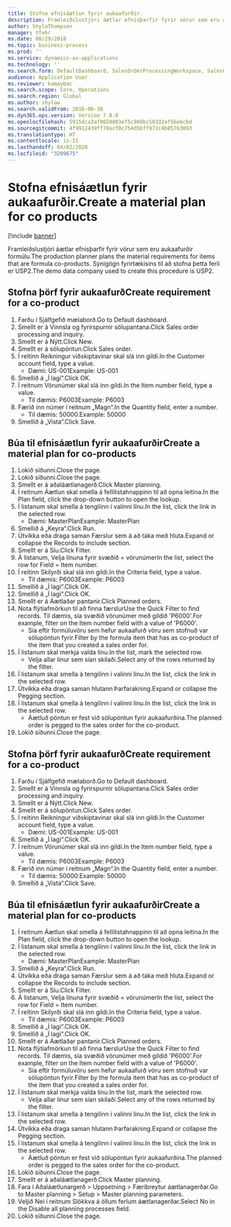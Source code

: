 ```yaml
---
title: Stofna efnisáætlun fyrir aukaafurðir.
description: Framleiðslustjóri áætlar efnisþarfir fyrir vörur sem eru aukaafurðir formúlu.
author: ShylaThompson
manager: tfehr
ms.date: 08/29/2018
ms.topic: business-process
ms.prod: ''
ms.service: dynamics-ax-applications
ms.technology: ''
ms.search.form: DefaultDashboard, SalesOrderProcessingWorkspace, SalesCreateOrder, SalesTable, ReqCreatePlanWorkspace, ReqTransPlanCard, SysQueryForm, ReqTransPo
audience: Application User
ms.reviewer: kamaybac
ms.search.scope: Core, Operations
ms.search.region: Global
ms.author: shylaw
ms.search.validFrom: 2016-06-30
ms.dyn365.ops.version: Version 7.0.0
ms.openlocfilehash: 5915dca3af0650883ef5c90dbc50332af5be6cbd
ms.sourcegitcommit: 4f9912439ff78acf0c754d5bff972c4b85763093
ms.translationtype: HT
ms.contentlocale: is-IS
ms.lasthandoff: 04/02/2020
ms.locfileid: "3209675"
---
```

# <a name="create-a-material-plan-for-co-products"></a><span data-ttu-id="b6da4-103">Stofna efnisáætlun fyrir aukaafurðir.</span><span class="sxs-lookup"><span data-stu-id="b6da4-103">Create a material plan for co products</span></span>

[!include [banner](../../includes/banner.md)]

<span data-ttu-id="b6da4-104">Framleiðslustjóri áætlar efnisþarfir fyrir vörur sem eru aukaafurðir formúlu.</span><span class="sxs-lookup"><span data-stu-id="b6da4-104">The production planner plans the material requirements for items that are formula co-products.</span></span> <span data-ttu-id="b6da4-105">Sýnigögn fyrirtækisins til að stofna þetta ferli er USP2.</span><span class="sxs-lookup"><span data-stu-id="b6da4-105">The demo data company used to create this procedure is USP2.</span></span>


## <a name="create-requirement-for-a-co-product"></a><span data-ttu-id="b6da4-106">Stofna þörf fyrir aukaafurð</span><span class="sxs-lookup"><span data-stu-id="b6da4-106">Create requirement for a co-product</span></span>
1. <span data-ttu-id="b6da4-107">Farðu í Sjálfgefið mælaborð.</span><span class="sxs-lookup"><span data-stu-id="b6da4-107">Go to Default dashboard.</span></span>
2. <span data-ttu-id="b6da4-108">Smellt er á Vinnsla og fyrirspurnir sölupantana.</span><span class="sxs-lookup"><span data-stu-id="b6da4-108">Click Sales order processing and inquiry.</span></span>
3. <span data-ttu-id="b6da4-109">Smellt er á Nýtt.</span><span class="sxs-lookup"><span data-stu-id="b6da4-109">Click New.</span></span>
4. <span data-ttu-id="b6da4-110">Smellt er á sölupöntun.</span><span class="sxs-lookup"><span data-stu-id="b6da4-110">Click Sales order.</span></span>
5. <span data-ttu-id="b6da4-111">Í reitinn Reikningur viðskiptavinar skal slá inn gildi.</span><span class="sxs-lookup"><span data-stu-id="b6da4-111">In the Customer account field, type a value.</span></span>
    * <span data-ttu-id="b6da4-112">Dæmi: US-001</span><span class="sxs-lookup"><span data-stu-id="b6da4-112">Example: US-001</span></span>  
6. <span data-ttu-id="b6da4-113">Smellið á „Í lagi“.</span><span class="sxs-lookup"><span data-stu-id="b6da4-113">Click OK.</span></span>
7. <span data-ttu-id="b6da4-114">Í reitnum Vörunúmer skal slá inn gildi.</span><span class="sxs-lookup"><span data-stu-id="b6da4-114">In the Item number field, type a value.</span></span>
    * <span data-ttu-id="b6da4-115">Til dæmis: P6003</span><span class="sxs-lookup"><span data-stu-id="b6da4-115">Example: P6003</span></span>  
8. <span data-ttu-id="b6da4-116">Færið inn númer í reitnum „Magn“.</span><span class="sxs-lookup"><span data-stu-id="b6da4-116">In the Quantity field, enter a number.</span></span>
    * <span data-ttu-id="b6da4-117">Til dæmis: 50000.</span><span class="sxs-lookup"><span data-stu-id="b6da4-117">Example: 50000</span></span>  
9. <span data-ttu-id="b6da4-118">Smellið á „Vista“.</span><span class="sxs-lookup"><span data-stu-id="b6da4-118">Click Save.</span></span>

## <a name="create-a-material-plan-for-co-products"></a><span data-ttu-id="b6da4-119">Búa til efnisáætlun fyrir aukaafurðir</span><span class="sxs-lookup"><span data-stu-id="b6da4-119">Create a material plan for co-products</span></span>
1. <span data-ttu-id="b6da4-120">Lokið síðunni.</span><span class="sxs-lookup"><span data-stu-id="b6da4-120">Close the page.</span></span>
2. <span data-ttu-id="b6da4-121">Lokið síðunni.</span><span class="sxs-lookup"><span data-stu-id="b6da4-121">Close the page.</span></span>
3. <span data-ttu-id="b6da4-122">Smellt er á aðaláætlanagerð.</span><span class="sxs-lookup"><span data-stu-id="b6da4-122">Click Master planning.</span></span>
4. <span data-ttu-id="b6da4-123">Í reitnum Áætlun skal smella á fellilistahnappinn til að opna leitina.</span><span class="sxs-lookup"><span data-stu-id="b6da4-123">In the Plan field, click the drop-down button to open the lookup.</span></span>
5. <span data-ttu-id="b6da4-124">Í listanum skal smella á tengilinn í valinni línu.</span><span class="sxs-lookup"><span data-stu-id="b6da4-124">In the list, click the link in the selected row.</span></span>
    * <span data-ttu-id="b6da4-125">Dæmi: MasterPlan</span><span class="sxs-lookup"><span data-stu-id="b6da4-125">Example: MasterPlan</span></span>  
6. <span data-ttu-id="b6da4-126">Smellið á „Keyra“.</span><span class="sxs-lookup"><span data-stu-id="b6da4-126">Click Run.</span></span>
7. <span data-ttu-id="b6da4-127">Útvíkka eða draga saman Færslur sem á að taka með hluta.</span><span class="sxs-lookup"><span data-stu-id="b6da4-127">Expand or collapse the Records to include section.</span></span>
8. <span data-ttu-id="b6da4-128">Smellt er á Síu.</span><span class="sxs-lookup"><span data-stu-id="b6da4-128">Click Filter.</span></span>
9. <span data-ttu-id="b6da4-129">Á listanum, Velja línuna fyrir svæðið = vörunúmer</span><span class="sxs-lookup"><span data-stu-id="b6da4-129">In the list, select the row for Field = Item number.</span></span>
10. <span data-ttu-id="b6da4-130">Í reitinn Skilyrði skal slá inn gildi.</span><span class="sxs-lookup"><span data-stu-id="b6da4-130">In the Criteria field, type a value.</span></span>
    * <span data-ttu-id="b6da4-131">Til dæmis: P6003</span><span class="sxs-lookup"><span data-stu-id="b6da4-131">Example: P6003</span></span>  
11. <span data-ttu-id="b6da4-132">Smellið á „Í lagi“.</span><span class="sxs-lookup"><span data-stu-id="b6da4-132">Click OK.</span></span>
12. <span data-ttu-id="b6da4-133">Smellið á „Í lagi“.</span><span class="sxs-lookup"><span data-stu-id="b6da4-133">Click OK.</span></span>
13. <span data-ttu-id="b6da4-134">Smellt er á Áætlaðar pantanir.</span><span class="sxs-lookup"><span data-stu-id="b6da4-134">Click Planned orders.</span></span>
14. <span data-ttu-id="b6da4-135">Nota flýtiafmörkun til að finna færslur</span><span class="sxs-lookup"><span data-stu-id="b6da4-135">Use the Quick Filter to find records.</span></span> <span data-ttu-id="b6da4-136">Til dæmis, sía svæðið vörunúmer með gildið 'P6000'.</span><span class="sxs-lookup"><span data-stu-id="b6da4-136">For example, filter on the Item number field with a value of 'P6000'.</span></span>
    * <span data-ttu-id="b6da4-137">Sía eftir formúluvöru sem hefur aukaafurð vöru sem stofnuð var sölupöntun fyrir.</span><span class="sxs-lookup"><span data-stu-id="b6da4-137">Filter by the formula item that has as co-product of the item that you created a sales order for.</span></span>  
15. <span data-ttu-id="b6da4-138">Í listanum skal merkja valda línu.</span><span class="sxs-lookup"><span data-stu-id="b6da4-138">In the list, mark the selected row.</span></span>
    * <span data-ttu-id="b6da4-139">Velja allar línur sem sían skilaði.</span><span class="sxs-lookup"><span data-stu-id="b6da4-139">Select any of the rows returned by the filter.</span></span>  
16. <span data-ttu-id="b6da4-140">Í listanum skal smella á tengilinn í valinni línu.</span><span class="sxs-lookup"><span data-stu-id="b6da4-140">In the list, click the link in the selected row.</span></span>
17. <span data-ttu-id="b6da4-141">Útvíkka eða draga saman hlutann Þarfarakning.</span><span class="sxs-lookup"><span data-stu-id="b6da4-141">Expand or collapse the Pegging section.</span></span>
18. <span data-ttu-id="b6da4-142">Í listanum skal smella á tengilinn í valinni línu.</span><span class="sxs-lookup"><span data-stu-id="b6da4-142">In the list, click the link in the selected row.</span></span>
    * <span data-ttu-id="b6da4-143">Áætluð pöntun er fest við sölupöntun fyrir aukaafurðina.</span><span class="sxs-lookup"><span data-stu-id="b6da4-143">The planned order is pegged to the sales order for the co-product.</span></span>  
19. <span data-ttu-id="b6da4-144">Lokið síðunni.</span><span class="sxs-lookup"><span data-stu-id="b6da4-144">Close the page.</span></span>

## <a name="create-requirement-for-a-co-product"></a><span data-ttu-id="b6da4-145">Stofna þörf fyrir aukaafurð</span><span class="sxs-lookup"><span data-stu-id="b6da4-145">Create requirement for a co-product</span></span>
1. <span data-ttu-id="b6da4-146">Farðu í Sjálfgefið mælaborð.</span><span class="sxs-lookup"><span data-stu-id="b6da4-146">Go to Default dashboard.</span></span>
2. <span data-ttu-id="b6da4-147">Smellt er á Vinnsla og fyrirspurnir sölupantana.</span><span class="sxs-lookup"><span data-stu-id="b6da4-147">Click Sales order processing and inquiry.</span></span>
3. <span data-ttu-id="b6da4-148">Smellt er á Nýtt.</span><span class="sxs-lookup"><span data-stu-id="b6da4-148">Click New.</span></span>
4. <span data-ttu-id="b6da4-149">Smellt er á sölupöntun.</span><span class="sxs-lookup"><span data-stu-id="b6da4-149">Click Sales order.</span></span>
5. <span data-ttu-id="b6da4-150">Í reitinn Reikningur viðskiptavinar skal slá inn gildi.</span><span class="sxs-lookup"><span data-stu-id="b6da4-150">In the Customer account field, type a value.</span></span>
    * <span data-ttu-id="b6da4-151">Dæmi: US-001</span><span class="sxs-lookup"><span data-stu-id="b6da4-151">Example: US-001</span></span>  
6. <span data-ttu-id="b6da4-152">Smellið á „Í lagi“.</span><span class="sxs-lookup"><span data-stu-id="b6da4-152">Click OK.</span></span>
7. <span data-ttu-id="b6da4-153">Í reitnum Vörunúmer skal slá inn gildi.</span><span class="sxs-lookup"><span data-stu-id="b6da4-153">In the Item number field, type a value.</span></span>
    * <span data-ttu-id="b6da4-154">Til dæmis: P6003</span><span class="sxs-lookup"><span data-stu-id="b6da4-154">Example: P6003</span></span>  
8. <span data-ttu-id="b6da4-155">Færið inn númer í reitnum „Magn“.</span><span class="sxs-lookup"><span data-stu-id="b6da4-155">In the Quantity field, enter a number.</span></span>
    * <span data-ttu-id="b6da4-156">Til dæmis: 50000.</span><span class="sxs-lookup"><span data-stu-id="b6da4-156">Example: 50000</span></span>  
9. <span data-ttu-id="b6da4-157">Smellið á „Vista“.</span><span class="sxs-lookup"><span data-stu-id="b6da4-157">Click Save.</span></span>

## <a name="create-a-material-plan-for-co-products"></a><span data-ttu-id="b6da4-158">Búa til efnisáætlun fyrir aukaafurðir</span><span class="sxs-lookup"><span data-stu-id="b6da4-158">Create a material plan for co-products</span></span>
1. <span data-ttu-id="b6da4-159">Í reitnum Áætlun skal smella á fellilistahnappinn til að opna leitina.</span><span class="sxs-lookup"><span data-stu-id="b6da4-159">In the Plan field, click the drop-down button to open the lookup.</span></span>
2. <span data-ttu-id="b6da4-160">Í listanum skal smella á tengilinn í valinni línu.</span><span class="sxs-lookup"><span data-stu-id="b6da4-160">In the list, click the link in the selected row.</span></span>
    * <span data-ttu-id="b6da4-161">Dæmi: MasterPlan</span><span class="sxs-lookup"><span data-stu-id="b6da4-161">Example: MasterPlan</span></span>  
3. <span data-ttu-id="b6da4-162">Smellið á „Keyra“.</span><span class="sxs-lookup"><span data-stu-id="b6da4-162">Click Run.</span></span>
4. <span data-ttu-id="b6da4-163">Útvíkka eða draga saman Færslur sem á að taka með hluta.</span><span class="sxs-lookup"><span data-stu-id="b6da4-163">Expand or collapse the Records to include section.</span></span>
5. <span data-ttu-id="b6da4-164">Smellt er á Síu.</span><span class="sxs-lookup"><span data-stu-id="b6da4-164">Click Filter.</span></span>
6. <span data-ttu-id="b6da4-165">Á listanum, Velja línuna fyrir svæðið = vörunúmer</span><span class="sxs-lookup"><span data-stu-id="b6da4-165">In the list, select the row for Field = Item number.</span></span>
7. <span data-ttu-id="b6da4-166">Í reitinn Skilyrði skal slá inn gildi.</span><span class="sxs-lookup"><span data-stu-id="b6da4-166">In the Criteria field, type a value.</span></span>
    * <span data-ttu-id="b6da4-167">Til dæmis: P6003</span><span class="sxs-lookup"><span data-stu-id="b6da4-167">Example: P6003</span></span>  
8. <span data-ttu-id="b6da4-168">Smellið á „Í lagi“.</span><span class="sxs-lookup"><span data-stu-id="b6da4-168">Click OK.</span></span>
9. <span data-ttu-id="b6da4-169">Smellið á „Í lagi“.</span><span class="sxs-lookup"><span data-stu-id="b6da4-169">Click OK.</span></span>
10. <span data-ttu-id="b6da4-170">Smellt er á Áætlaðar pantanir.</span><span class="sxs-lookup"><span data-stu-id="b6da4-170">Click Planned orders.</span></span>
11. <span data-ttu-id="b6da4-171">Nota flýtiafmörkun til að finna færslur</span><span class="sxs-lookup"><span data-stu-id="b6da4-171">Use the Quick Filter to find records.</span></span> <span data-ttu-id="b6da4-172">Til dæmis, sía svæðið vörunúmer með gildið 'P6000'.</span><span class="sxs-lookup"><span data-stu-id="b6da4-172">For example, filter on the Item number field with a value of 'P6000'.</span></span>
    * <span data-ttu-id="b6da4-173">Sía eftir formúluvöru sem hefur aukaafurð vöru sem stofnuð var sölupöntun fyrir.</span><span class="sxs-lookup"><span data-stu-id="b6da4-173">Filter by the formula item that has as co-product of the item that you created a sales order for.</span></span>  
12. <span data-ttu-id="b6da4-174">Í listanum skal merkja valda línu.</span><span class="sxs-lookup"><span data-stu-id="b6da4-174">In the list, mark the selected row.</span></span>
    * <span data-ttu-id="b6da4-175">Velja allar línur sem sían skilaði.</span><span class="sxs-lookup"><span data-stu-id="b6da4-175">Select any of the rows returned by the filter.</span></span>  
13. <span data-ttu-id="b6da4-176">Í listanum skal smella á tengilinn í valinni línu.</span><span class="sxs-lookup"><span data-stu-id="b6da4-176">In the list, click the link in the selected row.</span></span>
14. <span data-ttu-id="b6da4-177">Útvíkka eða draga saman hlutann Þarfarakning.</span><span class="sxs-lookup"><span data-stu-id="b6da4-177">Expand or collapse the Pegging section.</span></span>
15. <span data-ttu-id="b6da4-178">Í listanum skal smella á tengilinn í valinni línu.</span><span class="sxs-lookup"><span data-stu-id="b6da4-178">In the list, click the link in the selected row.</span></span>
    * <span data-ttu-id="b6da4-179">Áætluð pöntun er fest við sölupöntun fyrir aukaafurðina.</span><span class="sxs-lookup"><span data-stu-id="b6da4-179">The planned order is pegged to the sales order for the co-product.</span></span>  
16. <span data-ttu-id="b6da4-180">Lokið síðunni.</span><span class="sxs-lookup"><span data-stu-id="b6da4-180">Close the page.</span></span>
17. <span data-ttu-id="b6da4-181">Smellt er á aðaláætlanagerð.</span><span class="sxs-lookup"><span data-stu-id="b6da4-181">Click Master planning.</span></span>
18. <span data-ttu-id="b6da4-182">Fara í Aðaláætlunargerð > Uppsetning > Færibreytur áætlanagerðar.</span><span class="sxs-lookup"><span data-stu-id="b6da4-182">Go to Master planning > Setup > Master planning parameters.</span></span>
19. <span data-ttu-id="b6da4-183">Veljið Nei í reitnum Slökkva á öllum ferlum áætlanagerðar.</span><span class="sxs-lookup"><span data-stu-id="b6da4-183">Select No in the Disable all planning processes field.</span></span>
20. <span data-ttu-id="b6da4-184">Lokið síðunni.</span><span class="sxs-lookup"><span data-stu-id="b6da4-184">Close the page.</span></span>

